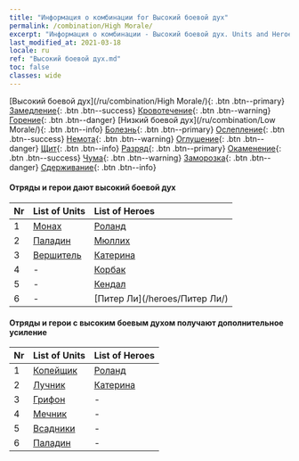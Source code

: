 ```yaml
---
title: "Информация о комбинации for Высокий боевой дух"
permalink: /combination/High Morale/
excerpt: "Информация о комбинации - Высокий боевой дух. Units and Heroes Formation."
last_modified_at: 2021-03-18
locale: ru
ref: "Высокий боевой дух.md"
toc: false
classes: wide
---
```


  [Высокий боевой дух](/ru/combination/High Morale/){: .btn .btn--primary} [Замедление](/ru/combination/Slow/){: .btn .btn--success} [Кровотечение](/ru/combination/Bleeding/){: .btn .btn--warning} [Горение](/ru/combination/Burning/){: .btn .btn--danger} [Низкий боевой дух](/ru/combination/Low Morale/){: .btn .btn--info} [Болезнь](/ru/combination/Disease/){: .btn .btn--primary} [Ослепление](/ru/combination/Blind/){: .btn .btn--success} [Немота](/ru/combination/Silence/){: .btn .btn--warning} [Оглушение](/ru/combination/Stun/){: .btn .btn--danger} [Щит](/ru/combination/Shield/){: .btn .btn--info} [Разряд](/ru/combination/Static/){: .btn .btn--primary} [Окаменение](/ru/combination/Petrify/){: .btn .btn--success} [Чума](/ru/combination/Plague/){: .btn .btn--warning} [Заморозка](/ru/combination/Freeze/){: .btn .btn--danger} [Сдерживание](/ru/combination/Deterrence/){: .btn .btn--info} 


#### Отряды и герои дают высокий боевой дух

  | Nr |  List of Units  | List of Heroes | 
  |:---|:----------------|:---------------| 
  | 1 | [Монах](/units/Монах/) | [Роланд](/heroes/Роланд/) |
  | 2 | [Паладин](/units/Паладин/) | [Мюллих](/heroes/Мюллих/) |
  | 3 | [Вершитель](/units/Вершитель/) | [Катерина](/heroes/Катерина/) |
  | 4 | - | [Корбак](/heroes/Корбак/) |
  | 5 | - | [Кендал](/heroes/Кендал/) |
  | 6 | - | [Питер Ли](/heroes/Питер Ли/) |


#### Отряды и герои с высоким боевым духом получают дополнительное усиление

  | Nr |  List of Units  | List of Heroes | 
  |:---|:----------------|:---------------| 
  | 1 | [Копейщик](/units/Копейщик/) | [Роланд](/heroes/Роланд/) |
  | 2 | [Лучник](/units/Лучник/) | [Катерина](/heroes/Катерина/) |
  | 3 | [Грифон](/units/Грифон/) | - |
  | 4 | [Мечник](/units/Мечник/) | - |
  | 5 | [Всадники](/units/Всадники/) | - |
  | 6 | [Паладин](/units/Паладин/) | - |
